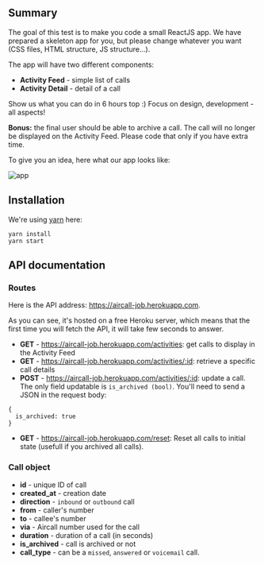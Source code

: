 ## Summary

The goal of this test is to make you code a small ReactJS app. We have prepared a skeleton app for you, but please change whatever you want (CSS files, HTML structure, JS structure...).

The app will have two different components:

-  **Activity Feed** - simple list of calls
-  **Activity Detail** - detail of a call

Show us what you can do in 6 hours top :) Focus on design, development - all aspects!

**Bonus:** the final user should be able to archive a call. The call will no longer be displayed on the Activity Feed. Please code that only if you have extra time.

To give you an idea, here what our app looks like:

![app](https://user-images.githubusercontent.com/630714/29357034-763d7216-8276-11e7-8bcb-e77d9645dfcc.png)

## Installation

We're using [yarn](https://yarnpkg.com) here:

```
yarn install
yarn start
```

## API documentation

### Routes

Here is the API address: https://aircall-job.herokuapp.com.

As you can see, it's hosted on a free Heroku server, which means that the first time you will fetch the API, it will take few seconds to answer.

-  **GET** - https://aircall-job.herokuapp.com/activities: get calls to display in the Activity Feed
-  **GET** - https://aircall-job.herokuapp.com/activities/:id: retrieve a specific call details
-  **POST** - https://aircall-job.herokuapp.com/activities/:id: update a call. The only field updatable is `is_archived (bool)`. You'll need to send a JSON in the request body:

```
{
  is_archived: true
}
```

-  **GET** - https://aircall-job.herokuapp.com/reset: Reset all calls to initial state (usefull if you archived all calls).

### Call object

-  **id** - unique ID of call
-  **created_at** - creation date
-  **direction** - `inbound` or `outbound` call
-  **from** - caller's number
-  **to** - callee's number
-  **via** - Aircall number used for the call
-  **duration** - duration of a call (in seconds)
-  **is_archived** - call is archived or not
-  **call_type** - can be a `missed`, `answered` or `voicemail` call.
